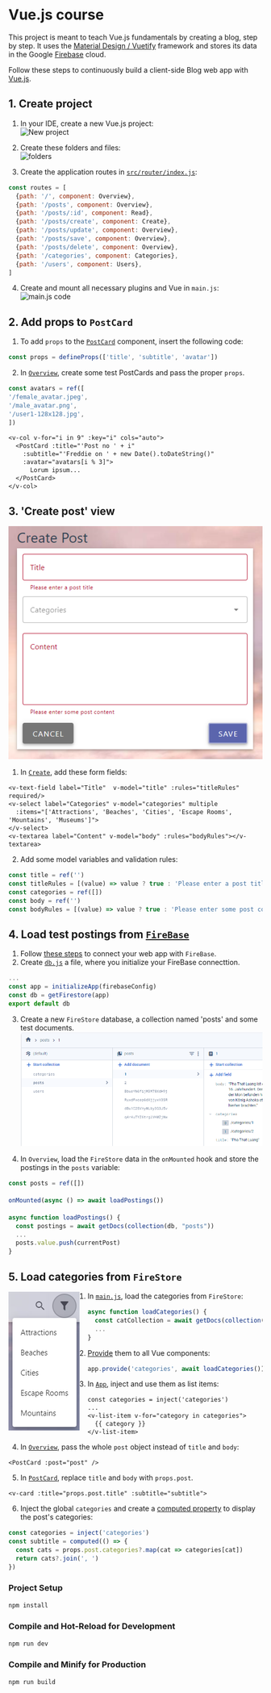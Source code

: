 # Vue.js course

This project is meant to teach Vue.js fundamentals by creating a blog, step by step. It uses the [Material Design / Vuetify](https://vuetifyjs.com/en/) framework and stores its data in the Google [Firebase](https://firebase.google.com/) cloud.

Follow these steps to continuously build a client-side Blog web app with [Vue.js](https://vuejs.org/guide/introduction.html).

## 1. Create project
1. In your IDE, create a new Vue.js project:<br/>
![New project](screenshots/New_project.png)


2. Create these folders and files:<br/>
![folders](screenshots/Folder_structure.png)


3. Create the application routes in [`src/router/index.js`](src/router/index.js):
```javascript
const routes = [
  {path: '/', component: Overview},
  {path: '/posts', component: Overview},
  {path: '/posts/:id', component: Read},
  {path: '/posts/create', component: Create},
  {path: '/posts/update', component: Overview},
  {path: '/posts/save', component: Overview},
  {path: '/posts/delete', component: Overview},
  {path: '/categories', component: Categories},
  {path: '/users', component: Users},
]
```

4. Create and mount all necessary plugins and Vue in `main.js`:<br/>
![main.js code](screenshots/Main_code.png)


## 2. Add props to `PostCard`
1. To add `props` to the [`PostCard`](src/components/PostCard.vue) component, insert the following code:
```javascript
const props = defineProps(['title', 'subtitle', 'avatar'])
```
2. In [`Overview`](src/views/posts/Overview.vue), create some test PostCards and pass the proper `props`.
```javascript
const avatars = ref([
'/female_avatar.jpeg',
'/male_avatar.png',
'/user1-128x128.jpg',
])
```
```vue
<v-col v-for="i in 9" :key="i" cols="auto">
  <PostCard :title="'Post no ' + i"
    :subtitle="'Freddie on ' + new Date().toDateString()"
    :avatar="avatars[i % 3]">
      Lorum ipsum...
  </PostCard>
</v-col>
```

## 3. 'Create post' view
![Create post screenshot](screenshots/Create_post.png)


1. In [`Create`](src/views/posts/Edit.vue), add these form fields:
```vue
<v-text-field label="Title"  v-model="title" :rules="titleRules" required/>
<v-select label="Categories" v-model="categories" multiple
  :items="['Attractions', 'Beaches', 'Cities', 'Escape Rooms', 'Mountains', 'Museums']">
</v-select>
<v-textarea label="Content" v-model="body" :rules="bodyRules"></v-textarea>
```
2. Add some model variables and validation rules:
```javascript
const title = ref('')
const titleRules = [(value) => value ? true : 'Please enter a post title']
const categories = ref([])
const body = ref('')
const bodyRules = [(value) => value ? true : 'Please enter some post content']
```

## 4. Load test postings from [`FireBase`](https://firebase.google.com/docs/web/setup)
1. Follow [these steps](https://firebase.google.com/docs/web/setup) to connect your web app with `FireBase`.
2. Create [`db.js`](src/db.js) a file, where you initialize your FireBase connecttion.
```javascript
...
const app = initializeApp(firebaseConfig)
const db = getFirestore(app)
export default db
```
3. Create a new `FireStore` database, a collection named 'posts' and some test documents.<br/>
![FireStore collection](screenshots/FireStore_collection.png)

4. In `Overview`, load the `FireStore` data in the `onMounted` hook and store the postings in the `posts` variable:
```javascript
const posts = ref([])

onMounted(async () => await loadPostings())

async function loadPostings() {
  const postings = await getDocs(collection(db, "posts"))
  ...
  posts.value.push(currentPost)
}
```

## 5. Load categories from `FireStore`
<img src="screenshots/Categories_list.png" alt="Detail view" style="float:left; margin:0 1rem 0.5rem 0">

1. In [`main.js`](src/main.js), load the categories from `FireStore`:
```javascript
async function loadCategories() {
  const catCollection = await getDocs(collection(db, "categories"))
  ...
}
```
2. [Provide](https://vuejs.org/guide/components/provide-inject) them to all Vue components:
```javascript
app.provide('categories', await loadCategories())
```
3. In [`App`](src/App.vue), inject and use them as list items:
```vue
const categories = inject('categories')
...
<v-list-item v-for="category in categories">
  {{ category }}
</v-list-item>

```
4. In [`Overview`](src/views/posts/Overview.vue), pass the whole `post` object instead of `title` and `body`:
```vue
<PostCard :post="post" />
```
5. In [`PostCard`](src/components/PostCard.vue), replace `title` and `body` with `props.post`.
```vue
<v-card :title="props.post.title" :subtitle="subtitle">
```
6. Inject the global `categories` and create a [computed property](https://vuejs.org/guide/essentials/computed.html) to 
display the post's categories:
```javascript
const categories = inject('categories')
const subtitle = computed(() => {
  const cats = props.post.categories?.map(cat => categories[cat])
  return cats?.join(', ')
})
```


### Project Setup
```sh
npm install
```

### Compile and Hot-Reload for Development

```sh
npm run dev
```

### Compile and Minify for Production

```sh
npm run build
```
